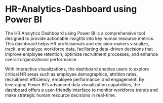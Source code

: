 # HR-Analytics-Dashboard using Power BI
The HR Analytics Dashboard using Power BI is a comprehensive tool designed to provide actionable insights into key human resource metrics. This dashboard helps HR professionals and decision-makers visualize, track, and analyze workforce data, facilitating data-driven decisions that improve employee retention, optimize recruitment processes, and enhance overall organizational performance.

With interactive visualizations, the dashboard enables users to explore critical HR areas such as employee demographics, attrition rates, recruitment efficiency, employee performance, and engagement. By leveraging Power BI’s advanced data visualization capabilities, the dashboard offers a user-friendly interface to monitor workforce trends and make strategic human resource decisions in real-time.
